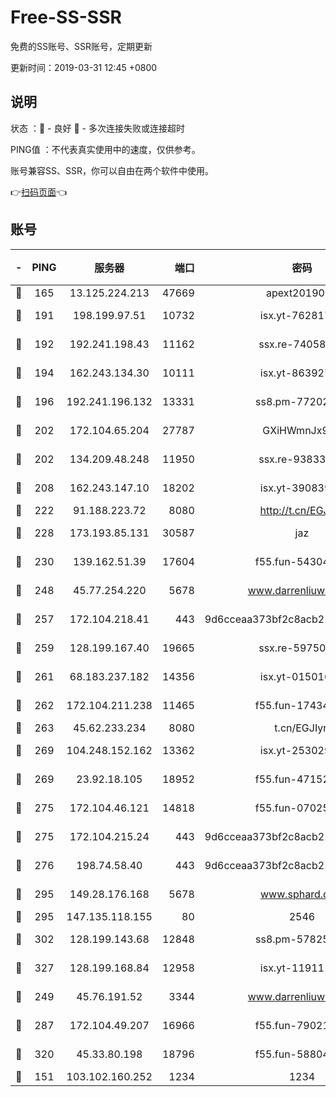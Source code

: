 # Free-SS-SSR

免费的SS账号、SSR账号，定期更新

更新时间：2019-03-31 12:45 +0800

## 说明

状态     ：🙂 - 良好 🙁 - 多次连接失败或连接超时

PING值   ：不代表真实使用中的速度，仅供参考。

账号兼容SS、SSR，你可以自由在两个软件中使用。

👉[扫码页面](https://liesauer.github.io/Free-SS-SSR/)👈

## 账号

|-|PING|服务器|端口|密码|加密方式|区域|
|:----:|:----:|:-----:|-----:|:----:|:----:|:----:|
|🙂|165|13.125.224.213|47669|apext2019001|chacha20|KR|
|🙂|191|198.199.97.51|10732|isx.yt-76281736|aes-256-cfb|US|
|🙂|192|192.241.198.43|11162|ssx.re-74058844|aes-256-cfb|US|
|🙂|194|162.243.134.30|10111|isx.yt-86392751|aes-256-cfb|US|
|🙂|196|192.241.196.132|13331|ss8.pm-77202477|aes-256-cfb|US|
|🙂|202|172.104.65.204|27787|GXiHWmnJx94S|aes-256-cfb|JP|
|🙂|202|134.209.48.248|11950|ssx.re-93833842|aes-256-cfb|US|
|🙂|208|162.243.147.10|18202|isx.yt-39083950|aes-256-cfb|US|
|🙂|222|91.188.223.72|8080|http://t.cn/EGJIyrl|rc4-md5|RU|
|🙂|228|173.193.85.131|30587|jaz|aes-256-cfb|US|
|🙂|230|139.162.51.39|17604|f55.fun-54304420|aes-256-cfb|SG|
|🙂|248|45.77.254.220|5678|www.darrenliuwei.com|aes-256-cfb|SG|
|🙂|257|172.104.218.41|443|9d6cceaa373bf2c8acb22e60b6a58be6|aes-256-cfb|US|
|🙂|259|128.199.167.40|19665|ssx.re-59750584|aes-256-cfb|SG|
|🙂|261|68.183.237.182|14356|isx.yt-01501633|aes-256-cfb|SG|
|🙂|262|172.104.211.238|11465|f55.fun-17434247|aes-256-cfb|US|
|🙂|263|45.62.233.234|8080|t.cn/EGJIyrl|rc4-md5|CA|
|🙂|269|104.248.152.162|13362|isx.yt-25302906|aes-256-cfb|SG|
|🙂|269|23.92.18.105|18952|f55.fun-47152310|aes-256-cfb|US|
|🙂|275|172.104.46.121|14818|f55.fun-07025782|aes-256-cfb|SG|
|🙂|275|172.104.215.24|443|9d6cceaa373bf2c8acb22e60b6a58be6|aes-256-cfb|US|
|🙂|276|198.74.58.40|443|9d6cceaa373bf2c8acb22e60b6a58be6|aes-256-cfb|US|
|🙂|295|149.28.176.168|5678|www.sphard.com|aes-256-cfb|AU|
|🙂|295|147.135.118.155|80|2546|chacha20|US|
|🙂|302|128.199.143.68|12848|ss8.pm-57825302|aes-256-cfb|SG|
|🙂|327|128.199.168.84|12958|isx.yt-11911105|aes-256-cfb|SG|
|🙂|249|45.76.191.52|3344|www.darrenliuwei.com|aes-256-cfb|JP|
|🙂|287|172.104.49.207|16966|f55.fun-79021247|aes-256-cfb|SG|
|🙂|320|45.33.80.198|18796|f55.fun-58804733|aes-256-cfb|US|
|🙁|151|103.102.160.252|1234|1234|rc4-md5|JP|
